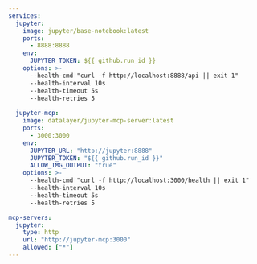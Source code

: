 ```yaml
---
services:
  jupyter:
    image: jupyter/base-notebook:latest
    ports:
      - 8888:8888
    env:
      JUPYTER_TOKEN: ${{ github.run_id }}
    options: >-
      --health-cmd "curl -f http://localhost:8888/api || exit 1"
      --health-interval 10s
      --health-timeout 5s
      --health-retries 5
  
  jupyter-mcp:
    image: datalayer/jupyter-mcp-server:latest
    ports:
      - 3000:3000
    env:
      JUPYTER_URL: "http://jupyter:8888"
      JUPYTER_TOKEN: "${{ github.run_id }}"
      ALLOW_IMG_OUTPUT: "true"
    options: >-
      --health-cmd "curl -f http://localhost:3000/health || exit 1"
      --health-interval 10s
      --health-timeout 5s
      --health-retries 5

mcp-servers:
  jupyter:
    type: http
    url: "http://jupyter-mcp:3000"
    allowed: ["*"]
---
```


<!--

# Jupyter Notebook MCP Server
# Manipulate Jupyter notebooks and execute code cells

Provides integration with Jupyter servers to run code cells, manage notebooks,
and visualize data using the Jupyter MCP Server.

Documentation: https://pypi.org/project/jupyter-mcp-server/

Available tools:
  - execute_cell: Execute code in a notebook cell
  - get_cell_output: Retrieve output from executed cells
  - create_notebook: Create new Jupyter notebooks
  - list_notebooks: List available notebooks
  - get_notebook_content: Read notebook contents

Configuration:
  The server connects to a Jupyter server instance using the provided URL and token.
  Set DOCUMENT_ID to specify the default notebook to work with.
  Enable ALLOW_IMG_OUTPUT to support image outputs from cells.

Setup:
  1. Start a Jupyter server locally or remotely
  2. Generate a Jupyter token for authentication
  3. Add the following secrets to your GitHub repository:
     - JUPYTER_TOKEN: Your Jupyter server authentication token

  4. Include in Your Workflow:
     imports:
       - shared/mcp/jupyter.md

Connection:
  The server connects to Jupyter via the JUPYTER_URL (default: http://host.docker.internal:8888)
  which allows Docker containers to access services running on the host machine.

Security:
  - Store the JUPYTER_TOKEN as a GitHub secret
  - Ensure your Jupyter server is properly secured
  - Consider network restrictions if running in production

Example Usage:
  Create a Jupyter notebook that analyzes repository data and generates visualizations.
  Execute Python code cells to process data and create charts.

Usage:
  imports:
    - shared/mcp/jupyter.md

-->
